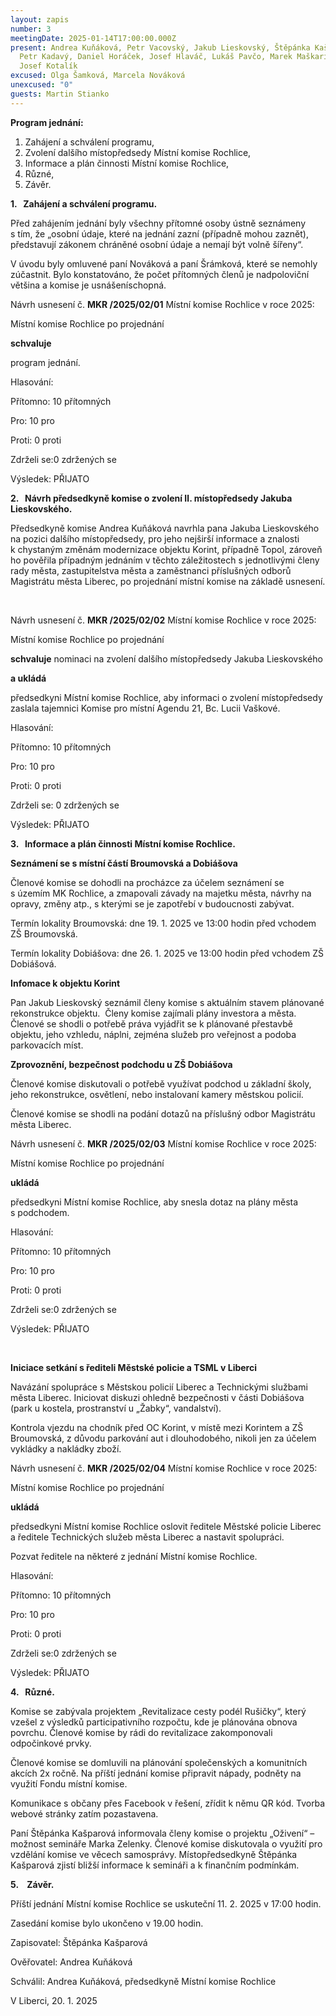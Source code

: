 ```yaml
---
layout: zapis
number: 3
meetingDate: 2025-01-14T17:00:00.000Z
present: Andrea Kuňáková, Petr Vacovský, Jakub Lieskovský, Štěpánka Kašparová,
  Petr Kadavý, Daniel Horáček, Josef Hlaváč, Lukáš Pavčo, Marek Maškarinec,
  Josef Kotalík
excused: Olga Šamková, Marcela Nováková
unexcused: "0"
guests: Martin Stianko
---
```

**Program jednání:**

1. Zahájení a schválení programu,
2. Zvolení dalšího místopředsedy Místní komise Rochlice,
3. Informace a plán činnosti Místní komise Rochlice,
4. Různé,
5. Závěr.

**1.   Zahájení a schválení programu.**

Před zahájením jednání byly všechny přítomné osoby ústně seznámeny s tím, že „osobní údaje, které na jednání zazní (případně mohou zaznět), představují zákonem chráněné osobní údaje a nemají být volně šířeny“. 

V úvodu byly omluvené paní Nováková a paní Šrámková, které se nemohly zúčastnit. Bylo konstatováno, že počet přítomných členů je nadpoloviční většina a komise je usnášeníschopná.

Návrh usnesení č. **MKR /2025/02/01** Místní komise Rochlice v roce 2025:

Místní komise Rochlice po projednání 

**schvaluje** 

program jednání.

Hlasování:

Přítomno: 10 přítomných

Pro: 10 pro

Proti: 0 proti

Zdrželi se:0 zdržených se

Výsledek: PŘIJATO

**2.   Návrh předsedkyně komise o zvolení Ⅱ. místopředsedy Jakuba Lieskovského.**

Předsedkyně komise Andrea Kuňáková navrhla pana Jakuba Lieskovského na pozici dalšího místopředsedy, pro jeho nejširší informace a znalosti k chystaným změnám modernizace objektu Korint, případně Topol, zároveň ho pověřila případným jednáním v těchto záležitostech s jednotlivými členy rady města, zastupitelstva města a zaměstnanci příslušných odborů Magistrátu města Liberec, po projednání místní komise na základě usnesení.

    

Návrh usnesení č. **MKR /2025/02/02** Místní komise Rochlice v roce 2025:

Místní komise Rochlice po projednání

**schvaluje** nominaci na zvolení dalšího místopředsedy Jakuba Lieskovského

**a ukládá** 

předsedkyni Místní komise Rochlice, aby informaci o zvolení místopředsedy zaslala tajemnici Komise pro místní Agendu 21, Bc. Lucii Vaškové.

Hlasování:

Přítomno: 10 přítomných

Pro: 10 pro

Proti: 0 proti

Zdrželi se: 0 zdržených se

Výsledek: PŘIJATO

**3.   Informace a plán činnosti Místní komise Rochlice.**

**Seznámení se s místní částí Broumovská a Dobiášova** 

Členové komise se dohodli na procházce za účelem seznámení se s územím MK Rochlice, a zmapovali závady na majetku města, návrhy na opravy, změny atp., s kterými se je zapotřebí v budoucnosti zabývat.

Termín lokality Broumovská: dne 19. 1. 2025 ve 13:00 hodin před vchodem ZŠ Broumovská.

Termín lokality Dobiášova: dne 26. 1. 2025 ve 13:00 hodin před vchodem ZŠ Dobiášová.

**Infomace k objektu Korint** 

Pan Jakub Lieskovský seznámil členy komise s aktuálním stavem plánované rekonstrukce objektu.  Členy komise zajímali plány investora a města. Členové se shodli o potřebě práva vyjádřit se k plánované přestavbě objektu, jeho vzhledu, náplni, zejména služeb pro veřejnost a podoba parkovacích míst. 

**Zprovoznění, bezpečnost podchodu u ZŠ Dobiášova**  

Členové komise diskutovali o potřebě využívat podchod u základní školy, jeho rekonstrukce, osvětlení, nebo instalovaní kamery městskou policií.

Členové komise se shodli na podání dotazů na příslušný odbor Magistrátu města Liberec.

Návrh usnesení č. **MKR /2025/02/03** Místní komise Rochlice v roce 2025:

Místní komise Rochlice po projednání 

**ukládá** 

předsedkyni Místní komise Rochlice, aby snesla dotaz na plány města s podchodem.

Hlasování:

Přítomno: 10 přítomných

Pro: 10 pro

Proti: 0 proti

Zdrželi se:0 zdržených se

Výsledek: PŘIJATO

          

**Iniciace setkání s řediteli Městské policie a TSML v Liberci**

Navázání spolupráce s Městskou policií Liberec a Technickými službami města Liberec. Iniciovat diskuzi ohledně bezpečnosti v části Dobiášova (park u kostela, prostranství u „Žabky“, vandalství).

Kontrola vjezdu na chodník před OC Korint, v místě mezi Korintem a ZŠ Broumovská, z důvodu parkování aut i dlouhodobého, nikoli jen za účelem vykládky a nakládky zboží. 

Návrh usnesení č. **MKR /2025/02/04** Místní komise Rochlice v roce 2025:

Místní komise Rochlice po projednání

**ukládá** 

předsedkyni Místní komise Rochlice oslovit ředitele Městské policie Liberec a ředitele Technických služeb města Liberec a nastavit spolupráci. 

Pozvat ředitele na některé z jednání Místní komise Rochlice.

Hlasování:

Přítomno: 10 přítomných

Pro: 10 pro

Proti: 0 proti

Zdrželi se:0 zdržených se

Výsledek: PŘIJATO

**4.   Různé.**

Komise se zabývala projektem „Revitalizace cesty podél Rušičky“, který vzešel z výsledků participativního rozpočtu, kde je plánována obnova povrchu. Členové komise by rádi do revitalizace zakomponovali odpočinkové prvky.

Členové komise se domluvili na plánování společenských a komunitních akcích 2x ročně. Na příští jednání komise připravit nápady, podněty na využití Fondu místní komise.

Komunikace s občany přes Facebook v řešení, zřídit k němu QR kód. Tvorba webové stránky zatím pozastavena.

Paní Štěpánka Kašparová informovala členy komise o projektu „Oživení“ – možnost semináře Marka Zelenky. Členové komise diskutovala o využití pro vzdělání komise ve věcech samosprávy. Místopředsedkyně Štěpánka Kašparová zjistí bližší informace k semináři a k finančním podmínkám.

**5.    Závěr.**

Příští jednání Místní komise Rochlice se uskuteční 11. 2. 2025 v 17:00 hodin.

Zasedání komise bylo ukončeno v 19.00 hodin.

Zapisovatel: Štěpánka Kašparová

Ověřovatel: Andrea Kuňáková

Schválil: Andrea Kuňáková, předsedkyně Místní komise Rochlice 

V Liberci, 20. 1. 2025
